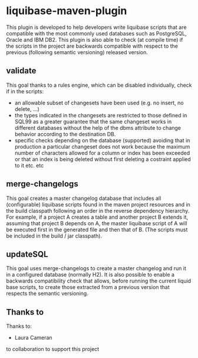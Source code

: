 # liquibase-maven-plugin

This plugin is developed to help developers write liquibase scripts that are compatible with the most commonly used databases such as PostgreSQL, Oracle and IBM DB2.
This plugin is also able to check (at compile time) if the scripts in the project are backwards compatible with respect to the previous (following semantic versioning) released version.

## validate
This goal thanks to a rules engine, which can be disabled individually, check if in the scripts:
* an allowable subset of changesets have been used (e.g. no insert, no delete, ...)
* the types indicated in the changesets are restricted to those defined in SQL99 as a greater guarantee that the same changeset works in different databases without the help of the dbms attribute to change behavior according to the destination DB.
* specific checks depending on the database (supported) avoiding that in production a particular changeset does not work because the maximum number of characters allowed for a column or index has been exceeded or that an index is being deleted without first deleting a costraint applied to it etc. etc

## merge-changelogs
This goal creates a master changelog database that includes all (configurable) liquibase scripts found in the maven project resources and in the build classpath following an order in the reverse dependency hierarchy. For example, if a project A creates a table and another project B extends it, assuming that project B depends on A, the master liquibase script of A will be executed first in the generated file and then that of B. (The scripts must be included in the build / jar classpath).

## updateSQL
This goal uses merge-changelogs to create a master changelog and run it in a configured database (normally H2). It is also possible to enable a backwards compatibility check that allows, before running the current liquid base scripts, to create those extracted from a previous version that respects the semantic versioning.

## Thanks to
Thanks to:

* Laura Cameran

to collaboration to support this project